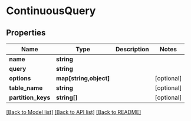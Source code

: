 # ContinuousQuery

## Properties
Name | Type | Description | Notes
------------ | ------------- | ------------- | -------------
**name** | **string** |  | 
**query** | **string** |  | 
**options** | **map[string,object]** |  | [optional] 
**table_name** | **string** |  | [optional] 
**partition_keys** | **string[]** |  | [optional] 

[[Back to Model list]](../README.md#documentation-for-models) [[Back to API list]](../README.md#documentation-for-api-endpoints) [[Back to README]](../README.md)


